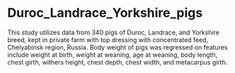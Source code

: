 # Duroc_Landrace_Yorkshire_pigs

This study utilizes data from 340 pigs of Duroc, Landrace, and Yorkshire breed, kept in private farm with top dressing with concentrated feed, Chelyabinsk region, Russia. Body weight of pigs was regressed on features include weight at birth, weight at weaning, age at weaning, body length, chest girth, withers height, chest depth, chest width, and metacarpus girth. 
